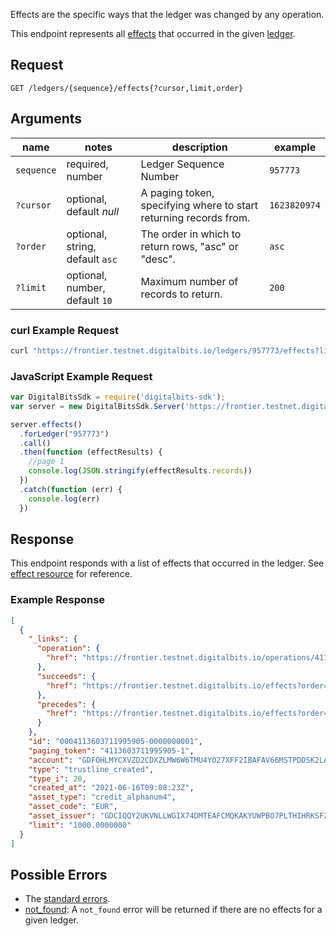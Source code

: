 Effects are the specific ways that the ledger was changed by any operation.

This endpoint represents all [effects](../resources/effect.md) that occurred in the given [ledger](../resources/ledger.md).

## Request

```
GET /ledgers/{sequence}/effects{?cursor,limit,order}
```

## Arguments

| name | notes | description | example |
| ---- | ----- | ----------- | ------- |
| `sequence` | required, number | Ledger Sequence Number | `957773` |
| `?cursor` | optional, default _null_ | A paging token, specifying where to start returning records from. | `1623820974` |
| `?order` | optional, string, default `asc` | The order in which to return rows, "asc" or "desc". | `asc` |
| `?limit` | optional, number, default `10` | Maximum number of records to return. | `200` |

### curl Example Request

```sh
curl "https://frontier.testnet.digitalbits.io/ledgers/957773/effects?limit=1"
```

### JavaScript Example Request

```javascript
var DigitalBitsSdk = require('digitalbits-sdk');
var server = new DigitalBitsSdk.Server('https://frontier.testnet.digitalbits.io');

server.effects()
  .forLedger("957773")
  .call()
  .then(function (effectResults) {
    //page 1
    console.log(JSON.stringify(effectResults.records))
  })
  .catch(function (err) {
    console.log(err)
  })

```

## Response

This endpoint responds with a list of effects that occurred in the ledger. See [effect resource](../resources/effect.md) for reference.

### Example Response

```json
[
  {
    "_links": {
      "operation": {
        "href": "https://frontier.testnet.digitalbits.io/operations/4113603711995905"
      },
      "succeeds": {
        "href": "https://frontier.testnet.digitalbits.io/effects?order=desc&cursor=4113603711995905-1"
      },
      "precedes": {
        "href": "https://frontier.testnet.digitalbits.io/effects?order=asc&cursor=4113603711995905-1"
      }
    },
    "id": "0004113603711995905-0000000001",
    "paging_token": "4113603711995905-1",
    "account": "GDFOHLMYCXVZD2CDXZLMW6W6TMU4YO27XFF2IBAFAV66MSTPDDSK2LAY",
    "type": "trustline_created",
    "type_i": 20,
    "created_at": "2021-06-16T09:08:23Z",
    "asset_type": "credit_alphanum4",
    "asset_code": "EUR",
    "asset_issuer": "GDCIQQY2UKVNLLWGIX74DMTEAFCMQKAKYUWPBO7PLTHIHRKSFZN7V2FC",
    "limit": "1000.0000000"
  }
]
```

## Possible Errors

- The [standard errors](../errors.md#standard-errors).
- [not_found](../errors/not-found.md): A `not_found` error will be returned if there are no effects for a given ledger.
